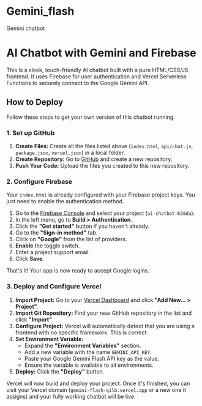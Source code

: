 # Gemini_flash
Gemini chatbot
# AI Chatbot with Gemini and Firebase

This is a sleek, touch-friendly AI chatbot built with a pure HTML/CSS/JS frontend. It uses Firebase for user authentication and Vercel Serverless Functions to securely connect to the Google Gemini API.

## How to Deploy

Follow these steps to get your own version of this chatbot running.

### 1. Set up GitHub

1.  **Create Files:** Create all the files listed above (`index.html`, `api/chat.js`, `package.json`, `vercel.json`) in a local folder.
2.  **Create Repository:** Go to [GitHub](https://github.com/new) and create a new repository.
3.  **Push Your Code:** Upload the files you created to this new repository.

### 2. Configure Firebase

Your `index.html` is already configured with your Firebase project keys. You just need to enable the authentication method.

1.  Go to the [Firebase Console](https://console.firebase.google.com/) and select your project (`ai-chatbot-b38da`).
2.  In the left menu, go to **Build > Authentication**.
3.  Click the **"Get started"** button if you haven't already.
4.  Go to the **"Sign-in method"** tab.
5.  Click on **"Google"** from the list of providers.
6.  **Enable** the toggle switch.
7.  Enter a project support email.
8.  Click **Save**.

That's it! Your app is now ready to accept Google logins.

### 3. Deploy and Configure Vercel

1.  **Import Project:** Go to your [Vercel Dashboard](https://vercel.com/dashboard) and click **"Add New... > Project"**.
2.  **Import Git Repository:** Find your new GitHub repository in the list and click **"Import"**.
3.  **Configure Project:** Vercel will automatically detect that you are using a frontend with no specific framework. This is correct.
4.  **Set Environment Variable:**
    *   Expand the **"Environment Variables"** section.
    *   Add a new variable with the name `GEMINI_API_KEY`.
    *   Paste your Google Gemini Flash API key as the value.
    *   Ensure the variable is available to all environments.
5.  **Deploy:** Click the **"Deploy"** button.

Vercel will now build and deploy your project. Once it's finished, you can visit your Vercel domain (`gemini-flash-qilb.vercel.app` or a new one it assigns) and your fully working chatbot will be live.
